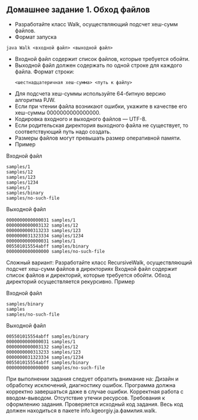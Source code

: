 Домашнее задание 1. Обход файлов
----
 * Разработайте класс Walk, осуществляющий подсчет хеш-сумм файлов.
 * Формат запуска 
  ```
  java Walk <входной файл> <выходной файл>
  ```
 * Входной файл содержит список файлов, которые требуется обойти.
 * Выходной файл должен содержать по одной строке для каждого файла. Формат строки:
   ```
   <шестнадцатеричная хеш-сумма> <путь к файлу>   
   ```
 * Для подсчета хеш-суммы используйте 64-битную версию алгоритма PJW.
 * Если при чтении файла возникают ошибки, укажите в качестве его хеш-суммы 0000000000000000.
 * Кодировка входного и выходного файлов — UTF-8.
 * Если родительская директория выходного файла не существует, то соответствующий путь надо создать.
 * Размеры файлов могут превышать размер оперативной памяти.
 * Пример

Входной файл

    samples/1
    samples/12
    samples/123
    samples/1234
    samples/1
    samples/binary
    samples/no-such-file
                    
Выходной файл

    0000000000000031 samples/1
    0000000000003132 samples/12
    0000000000313233 samples/123
    0000000031323334 samples/1234
    0000000000000031 samples/1
    005501015554abff samples/binary
    0000000000000000 samples/no-such-file
                    
Сложный вариант:
Разработайте класс RecursiveWalk, осуществляющий подсчет хеш-сумм файлов в директориях
Входной файл содержит список файлов и директорий, которые требуется обойти. Обход директорий осуществляется рекурсивно.
Пример

Входной файл

    samples/binary
    samples
    samples/no-such-file
                    
Выходной файл

    005501015554abff samples/binary
    0000000000000031 samples/1
    0000000000003132 samples/12
    0000000000313233 samples/123
    0000000031323334 samples/1234
    005501015554abff samples/binary
    0000000000000000 samples/no-such-file
                    
При выполнении задания следует обратить внимание на:
Дизайн и обработку исключений, диагностику ошибок.
Программа должна корректно завершаться даже в случае ошибки.
Корректная работа с вводом-выводом.
Отсутствие утечки ресурсов.
Требования к оформлению задания.
Проверяется исходный код задания.
Весь код должен находиться в пакете info.kgeorgiy.ja.фамилия.walk.
